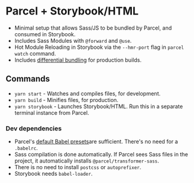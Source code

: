 # Parcel + Storybook/HTML

- Minimal setup that allows Sass/JS to be bundled by Parcel, and consumed in Storybook.
- Includes Sass Modules with `@forward` and `@use`.
- Hot Module Reloading in Storybook via the `--hmr-port` flag in `parcel watch` command.
- Includes [differential bundling](https://parceljs.org/features/targets/#differential-bundling) for production builds.

## Commands
- `yarn start` - Watches and compiles files, for development.
- `yarn build` - Minifies files, for production.
- `yarn storybook` - Launches Storybook/HTML. Run this in a separate terminal instance from Parcel.

### Dev dependencies
- Parcel's [default Babel presets](https://parceljs.org/languages/javascript/#default-presets)are sufficient. There's no need for a `.babelrc`.
- Sass compilation is done automatically. If Parcel sees Sass files in the project, it automatically installs `@parcel/transformer-sass`.
- There is no need to install `postcss` or `autoprefixer`.
- Storybook needs `babel-loader`.
